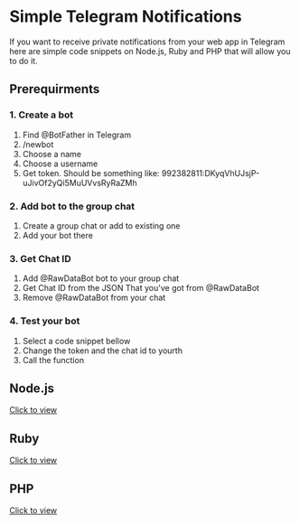 # Simple Telegram Notifications

If you want to receive private notifications from your web app in Telegram  here are simple code snippets on Node.js, Ruby and PHP that will allow you to do it.

## Prerequirments

### 1. Create a bot

1. Find @BotFather in Telegram
2. /newbot
3. Choose a name
4. Choose a username
5. Get token. Should be something like: 992382811:DKyqVhUJsjP-uJivOf2yQi5MuUVvsRyRaZMh

### 2. Add bot to the group chat
1. Create a group chat or add to existing one
2. Add your bot there

### 3. Get Chat ID
1. Add @RawDataBot bot to your group chat
2. Get Chat ID from the JSON That you've got from @RawDataBot
3. Remove @RawDataBot from your chat 

### 4. Test your bot
1. Select a code snippet bellow
2. Change the token and the chat id to yourth
3. Call the function


## Node.js

[Click to view](https://github.com/AndreyAzimov/simple-telegram-notifications/blob/master/sendTelegram.js)

## Ruby

[Click to view](https://github.com/AndreyAzimov/simple-telegram-notifications/blob/master/send_telegram.rb)

## PHP

[Click to view](https://github.com/AndreyAzimov/simple-telegram-notifications/blob/master/send_telegram.php)
